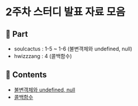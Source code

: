 # 2주차 스터디 발표 자료 모음

## 🧐 Part

- soulcactus : 1-5 ~ 1-6 (불변객체와 undefined, null)
- hwizzzang : 4 (콜백함수)

## 📝 Contents

- [불변객체와 undefined, null](part02/README.md)
- [콜백함수](part06/README.md)